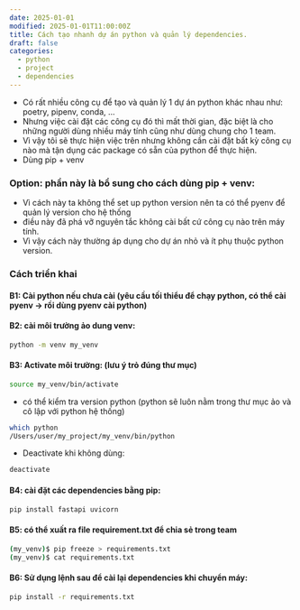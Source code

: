 ```yaml
---
date: 2025-01-01
modified: 2025-01-01T11:00:00Z
title: Cách tạo nhanh dự án python và quản lý dependencies.
draft: false
categories:
  - python
  - project
  - dependencies
---
```


- Có rất nhiều công cụ để tạo và quản lý 1 dự án python khác nhau như: poetry, pipenv, conda, ...
- Nhưng việc cài đặt các công cụ đó thì mất thời gian, đặc biệt là cho những người dùng nhiều máy tính cũng như dùng chung cho 1 team.
- Vì vậy tôi sẽ thực hiện việc trên nhưng không cần cài đặt bất kỳ công cụ nào mà tận dụng các package có sẵn của python để thực hiện.
- Dùng pip + venv

### Option: phần này là bổ sung cho cách dùng pip + venv:
- Vì cách này ta không thể set up python version nên ta có thể pyenv để quản lý version cho hệ thống
- điều này đã phá vỡ nguyên tắc không cài bất cứ công cụ nào trên máy tính.
- Vì vậy cách này thường áp dụng cho dự án nhỏ và ít phụ thuộc python version.

### Cách triển khai
#### B1: Cài python nếu chưa cài (yêu cầu tối thiểu để chạy python, có thể cài pyenv -> rồi dùng pyenv cài python)
#### B2: cài môi trường ảo dung venv:
```sh
python -m venv my_venv
```

#### B3: Activate môi trường: (lưu ý trỏ đúng thư mục)
```sh
source my_venv/bin/activate
```
- có thể kiểm tra version python (python sẽ luôn nằm trong thư mục ảo và cô lập với python hệ thống)
```sh
which python
/Users/user/my_project/my_venv/bin/python
```
- Deactivate khi không dùng:
```sh
deactivate
```
#### B4: cài đặt các dependencies bằng pip:
```sh
pip install fastapi uvicorn
```

#### B5: có thể xuất ra file requirement.txt để chia sẻ trong team
```sh
(my_venv)$ pip freeze > requirements.txt
(my_venv)$ cat requirements.txt
```
#### B6: Sử dụng lệnh sau để cài lại dependencies khi chuyển máy:
```sh
pip install -r requirements.txt
```

